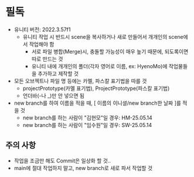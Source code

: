 # 필독
- 유니티 버전: 2022.3.57f1
  - 유니티 작업 시 반드시 scene을 복사하거나 새로 만들어서 개개인의 scene에서 작업해야 함
    - 서로 파일 병합(Merge)시, 충돌할 가능성이 매우 높기 때문에, 되도록이면 따로 만드는 것
    - 유니티 내에 개개인의 폴더(각자 영어로 이름, ex: HyenoMo)에 작업물들을 추가하고 제작할 것
- 모든 오브젝트나 파일 명 등에는 카멜, 파스칼 표기법을 따를 것
  - projectPrototype(카멜 표기법), ProjectPrototype(파스칼 표기법)
  - 언더바(-나 _)만 안 넣으면 됨
- new branch를 하여 이름을 적을 때, [ 이름의 이니셜/new branch한 날짜 ]를 적을 것
  - new branch를 하는 사람이 "김현모"일 경우: HM-25.05.14
  - new branch를 하는 사람이 "임수원"일 경우: SW-25.05.14
  
## 주의 사항
- 작업을 조금만 해도 Commit은 일상화 할 것..
- main에 절대 작업하지 말고, new branch로 새로 파서 작업할 것

